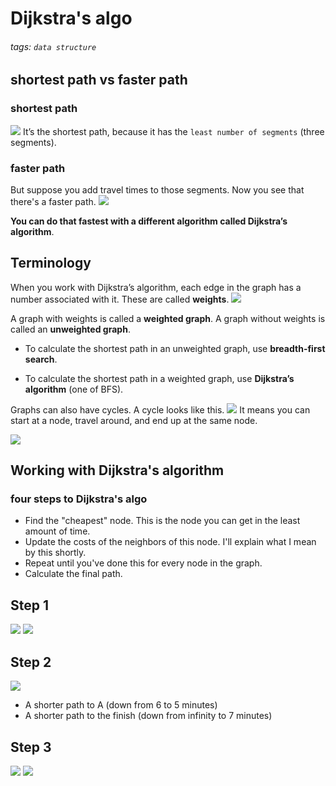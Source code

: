 # Dijkstra's algo
###### tags: `data structure`

## shortest path vs faster path
### shortest path
![](https://i.imgur.com/gFZ7Ahr.png)
It’s the shortest path, because it has the `least number of segments` (three segments).

### faster path
But suppose you add travel times to those segments. Now you see that there's a faster path.
![](https://i.imgur.com/ZK2rkv0.png)


**You can do that fastest with a different algorithm called Dijkstra’s algorithm**.

## Terminology
When you work with Dijkstra’s algorithm, each edge in the graph has a number associated with it. These are called **weights**.
![](https://i.imgur.com/nb2QZzU.png)

A graph with weights is called a **weighted graph**. A graph without  weights is called an **unweighted graph**.

- To calculate the shortest path in an unweighted graph, use **breadth-first search**.

- To calculate the shortest path in a weighted graph, use **Dijkstra’s algorithm** (one of BFS).

Graphs can also have cycles. A cycle looks like this.
![](https://i.imgur.com/wL0WaH4.png)
It means you can start at a node, travel around, and end up at the same node. 

![](https://i.imgur.com/peGzUbX.png)


## Working with Dijkstra's algorithm
### four steps to Dijkstra's algo
- Find the "cheapest" node. This is the node you can get in the least amount of time.
- Update the costs of the neighbors of this node. I'll explain what I mean by this shortly.
- Repeat until you've done this for every node in the graph.
- Calculate the final path.

## Step 1
![](https://i.imgur.com/idmWE9z.png)
![](https://i.imgur.com/4HCXlWW.png)

## Step 2
![](https://i.imgur.com/62Vgi2m.png)
- A shorter path to A (down from 6 to 5 minutes)
- A shorter path to the finish (down from infinity to 7 minutes)

## Step 3
![](https://i.imgur.com/UzWZnmp.png)
![](https://i.imgur.com/ZbbDREb.png)

